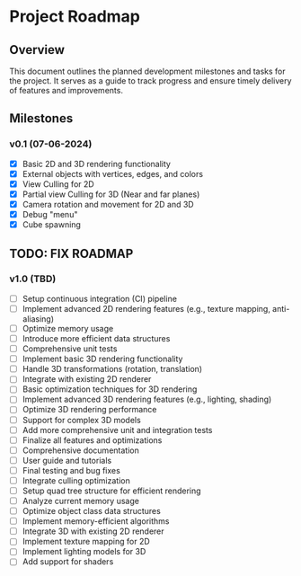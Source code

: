 # Project Roadmap

## Overview

This document outlines the planned development milestones and tasks for the project. It serves as a guide to track progress and ensure timely delivery of features and improvements.

## Milestones

### v0.1 (07-06-2024)

- [x] Basic 2D and 3D rendering functionality
- [x] External objects with vertices, edges, and colors
- [x] View Culling for 2D
- [x] Partial view Culling for 3D (Near and far planes)
- [x] Camera rotation and movement for 2D and 3D
- [x] Debug "menu"
- [x] Cube spawning

## TODO: FIX ROADMAP
### v1.0 (TBD)

- [ ] Setup continuous integration (CI) pipeline
- [ ] Implement advanced 2D rendering features (e.g., texture mapping, anti-aliasing)
- [ ] Optimize memory usage
- [ ] Introduce more efficient data structures
- [ ] Comprehensive unit tests
- [ ] Implement basic 3D rendering functionality
- [ ] Handle 3D transformations (rotation, translation)
- [ ] Integrate with existing 2D renderer
- [ ] Basic optimization techniques for 3D rendering
- [ ] Implement advanced 3D rendering features (e.g., lighting, shading)
- [ ] Optimize 3D rendering performance
- [ ] Support for complex 3D models
- [ ] Add more comprehensive unit and integration tests
- [ ] Finalize all features and optimizations
- [ ] Comprehensive documentation
- [ ] User guide and tutorials
- [ ] Final testing and bug fixes
- [ ] Integrate culling optimization
- [ ] Setup quad tree structure for efficient rendering
- [ ] Analyze current memory usage
- [ ] Optimize object class data structures
- [ ] Implement memory-efficient algorithms
- [ ] Integrate 3D with existing 2D renderer
- [ ] Implement texture mapping for 2D
- [ ] Implement lighting models for 3D
- [ ] Add support for shaders
